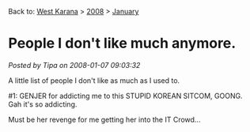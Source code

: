 Back to: [West Karana](/posts/westkarana.md) > [2008](/posts/2008/westkarana.md) > [January](./westkarana.md)
# People I don't like much anymore.

*Posted by Tipa on 2008-01-07 09:03:32*

A little list of people I don't like as much as I used to.

#1: GENJER for addicting me to this STUPID KOREAN SITCOM, GOONG. Gah it's so addicting.

Must be her revenge for me getting her into the IT Crowd...


